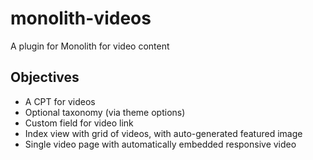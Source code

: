 monolith-videos
===============

A plugin for Monolith for video content

## Objectives
* A CPT for videos
* Optional taxonomy (via theme options)
* Custom field for video link
* Index view with grid of videos, with auto-generated featured image
* Single video page with automatically embedded responsive video
